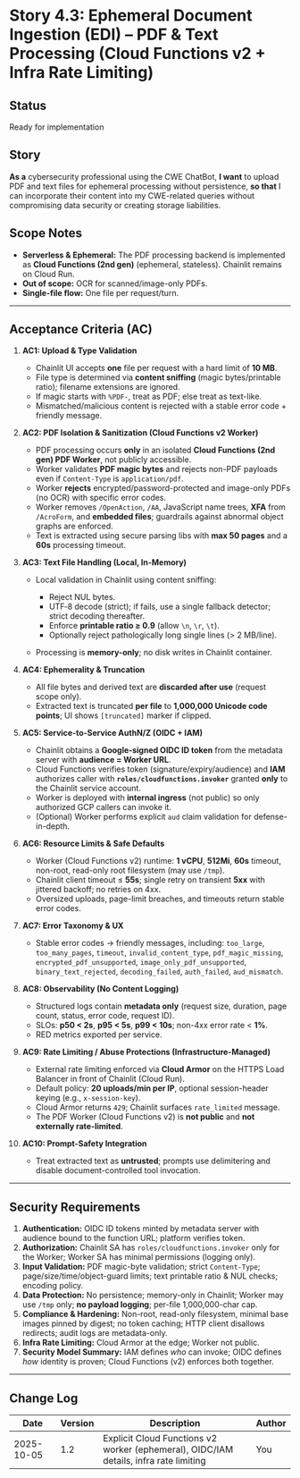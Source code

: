 # Story 4.3: Ephemeral Document Ingestion (EDI) – PDF & Text Processing (Cloud Functions v2 + Infra Rate Limiting)

## Status

Ready for implementation

## Story

**As a** cybersecurity professional using the CWE ChatBot,
**I want** to upload PDF and text files for ephemeral processing without persistence,
**so that** I can incorporate their content into my CWE-related queries without compromising data security or creating storage liabilities.

## Scope Notes

* **Serverless & Ephemeral:** The PDF processing backend is implemented as **Cloud Functions (2nd gen)** (ephemeral, stateless). Chainlit remains on Cloud Run.
* **Out of scope:** OCR for scanned/image-only PDFs.
* **Single-file flow:** One file per request/turn.

---

## Acceptance Criteria (AC)

1. **AC1: Upload & Type Validation**

   * Chainlit UI accepts **one** file per request with a hard limit of **10 MB**.
   * File type is determined via **content sniffing** (magic bytes/printable ratio); filename extensions are ignored.
   * If magic starts with `%PDF-`, treat as PDF; else treat as text-like.
   * Mismatched/malicious content is rejected with a stable error code + friendly message.

2. **AC2: PDF Isolation & Sanitization (Cloud Functions v2 Worker)**

   * PDF processing occurs **only** in an isolated **Cloud Functions (2nd gen) PDF Worker**, not publicly accessible.
   * Worker validates **PDF magic bytes** and rejects non-PDF payloads even if `Content-Type` is `application/pdf`.
   * Worker **rejects** encrypted/password-protected and image-only PDFs (no OCR) with specific error codes.
   * Worker removes `/OpenAction`, `/AA`, JavaScript name trees, **XFA** from `/AcroForm`, and **embedded files**; guardrails against abnormal object graphs are enforced.
   * Text is extracted using secure parsing libs with **max 50 pages** and a **60s** processing timeout.

3. **AC3: Text File Handling (Local, In-Memory)**

   * Local validation in Chainlit using content sniffing:

     * Reject NUL bytes.
     * UTF‑8 decode (strict); if fails, use a single fallback detector; strict decoding thereafter.
     * Enforce **printable ratio ≥ 0.9** (allow `\n`, `\r`, `\t`).
     * Optionally reject pathologically long single lines (> 2 MB/line).
   * Processing is **memory-only**; no disk writes in Chainlit container.

4. **AC4: Ephemerality & Truncation**

   * All file bytes and derived text are **discarded after use** (request scope only).
   * Extracted text is truncated **per file** to **1,000,000 Unicode code points**; UI shows `[truncated]` marker if clipped.

5. **AC5: Service-to-Service AuthN/Z (OIDC + IAM)**

   * Chainlit obtains a **Google‑signed OIDC ID token** from the metadata server with **audience = Worker URL**.
   * Cloud Functions verifies token (signature/expiry/audience) and **IAM** authorizes caller with **`roles/cloudfunctions.invoker`** granted **only** to the Chainlit service account.
   * Worker is deployed with **internal ingress** (not public) so only authorized GCP callers can invoke it.
   * (Optional) Worker performs explicit `aud` claim validation for defense-in-depth.

6. **AC6: Resource Limits & Safe Defaults**

   * Worker (Cloud Functions v2) runtime: **1 vCPU**, **512Mi**, **60s** timeout, non-root, read-only root filesystem (may use `/tmp`).
   * Chainlit client timeout ≤ **55s**; single retry on transient **5xx** with jittered backoff; no retries on 4xx.
   * Oversized uploads, page-limit breaches, and timeouts return stable error codes.

7. **AC7: Error Taxonomy & UX**

   * Stable error codes → friendly messages, including: `too_large`, `too_many_pages`, `timeout`, `invalid_content_type`, `pdf_magic_missing`, `encrypted_pdf_unsupported`, `image_only_pdf_unsupported`, `binary_text_rejected`, `decoding_failed`, `auth_failed`, `aud_mismatch`.

8. **AC8: Observability (No Content Logging)**

   * Structured logs contain **metadata only** (request size, duration, page count, status, error code, request ID).
   * SLOs: **p50 < 2s**, **p95 < 5s**, **p99 < 10s**; non-4xx error rate < **1%**.
   * RED metrics exported per service.

9. **AC9: Rate Limiting / Abuse Protections (Infrastructure-Managed)**

   * External rate limiting enforced via **Cloud Armor** on the HTTPS Load Balancer in front of Chainlit (Cloud Run).
   * Default policy: **20 uploads/min per IP**, optional session-header keying (e.g., `x-session-key`).
   * Cloud Armor returns `429`; Chainlit surfaces `rate_limited` message.
   * The PDF Worker (Cloud Functions v2) is **not public** and **not externally rate-limited**.

10. **AC10: Prompt-Safety Integration**

    * Treat extracted text as **untrusted**; prompts use delimitering and disable document-controlled tool invocation.

---

## Security Requirements

1. **Authentication:** OIDC ID tokens minted by metadata server with audience bound to the function URL; platform verifies token.
2. **Authorization:** Chainlit SA has `roles/cloudfunctions.invoker` only for the Worker; Worker SA has minimal permissions (logging only).
3. **Input Validation:** PDF magic-byte validation; strict `Content-Type`; page/size/time/object-guard limits; text printable ratio & NUL checks; encoding policy.
4. **Data Protection:** No persistence; memory-only in Chainlit; Worker may use `/tmp` only; **no payload logging**; per-file 1,000,000-char cap.
5. **Compliance & Hardening:** Non-root, read-only filesystem, minimal base images pinned by digest; no token caching; HTTP client disallows redirects; audit logs are metadata-only.
6. **Infra Rate Limiting:** Cloud Armor at the edge; Worker not public.
7. **Security Model Summary:** IAM defines *who* can invoke; OIDC defines *how* identity is proven; Cloud Functions (v2) enforces both together.

---

## Change Log

| Date       | Version | Description                                                                           | Author |
| ---------- | ------- | ------------------------------------------------------------------------------------- | ------ |
| 2025-10-05 | 1.2     | Explicit Cloud Functions v2 worker (ephemeral), OIDC/IAM details, infra rate limiting | You    |
